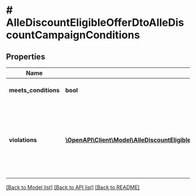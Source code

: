 # # AlleDiscountEligibleOfferDtoAlleDiscountCampaignConditions

## Properties

Name | Type | Description | Notes
------------ | ------------- | ------------- | -------------
**meets_conditions** | **bool** | If true, offer matches campaign requirements and &#x60;violations&#x60; array will be empty. | [optional]
**violations** | [**\OpenAPI\Client\Model\AlleDiscountEligibleOfferDtoAlleDiscountCampaignConditionsViolationsInner[]**](AlleDiscountEligibleOfferDtoAlleDiscountCampaignConditionsViolationsInner.md) | Example violations:   - NOT_ENOUGH_STOCK - offer doesn’t meet the stock requirement.   - VAT_INVOICE_REQUIRED - offer doesn’t have vat invoice enabled.   - NOT_NEW_OFFER - offer’s condition is not new (e.g used).   - OFFER_PRICE_VERIFICATION_IN_PROGRESS - we are still gathering the information about the offer price. In this case the “basePrice” field should be set to null. | [optional]

[[Back to Model list]](../../README.md#models) [[Back to API list]](../../README.md#endpoints) [[Back to README]](../../README.md)
